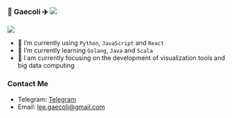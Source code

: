 ### 👋 Gaecoli ✈️ ![](https://views.whatilearened.today/views/github/gaecoli/gaecoli.svg)

<!-- ![](https://github-readme-stats.vercel.app/api?username=gaecoli&show_icons=true&line_height=21&show_icons=true&theme=vue&hide_border=true)   -->

<!-- ![](https://github-readme-stats-gray-kappa.vercel.app/api?username=gaecoli&count_private=true&show_icons=true)   -->
![](https://github-readme-stats.vercel.app/api/top-langs/?username=gaecoli&show_icons=true&layout=compact&theme=vue&hide_border=true&hide=html,css)


- 🌱 I’m currently using `Python`, `JavaScript` and `React`
- 🔭 I’m currently learning `Golang`, `Java` and `Scala`
- 🚀 I am currently focusing on the development of visualization tools and big data computing

### Contact Me
- Telegram: [Telegram](https://t.me/guyulee)
- Email: lee.gaecoli@gmail.com
